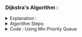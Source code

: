 
### Dijkstra's Algorithm :


<details>
<summary>Explanation : </summary>
  <br>
  source : http://www.shafaetsplanet.com/?p=1500
  <br>
  <br>
 <img src="../../images/dijkastra.png">
</details>
  
<details>
<summary>Algorithm Steps:</summary>
<ul>
<li> Set  vertices distances = infinity | set the source distance = zero.</li> 
<li> Push the source vertex in a min-priority queue in the form (distance , vertex), /li>
<li> Pop the vertex with the minimum distance from the priority queue (at first the popped vertex = source).</li>
<li> Update the distances of the connected vertices to the popped vertex in case of (current vertex distance + edge weight < next vertex distance), then push the vertex
with the new distance to the priority queue.</li>
<li> If the popped vertex is visited before, just continue without using it.</li>
<li> Apply the same algorithm again until the priority queue is empty.</li>
  
</ul>
</details>
<details>
<summary>Code : Using Min Priority Queue </summary>

```

  #include<bits/stdc++.h>
  #define ll long long
  #define pb push_back
  #define fr(i,s,e) for(ll i=s;i<e;i++)                                
  #define rfr(i,e,s) for(ll i=e;i>=s;i--)
  #define nl  "\n"
  #define mod 1000000007
  #define fast ios_base::sync_with_stdio(0);cin.tie(NULL);cout.tie(NULL)
  
  using namespace std;
  

  priority_queue < pair<ll,ll> , vector<pair<ll,ll>> , greater<pair<ll,ll>> >  pq ;
  

  int main(){
    ll n , e , x , y , cst ;
    cin >> n >> e ;

    vector<pair<ll,ll>> graph[n+1];

    fr(i,0,e){
        cin >> x >> y >> cst  ;
        graph[x].pb({y,cst});
        graph[y].pb({x,cst});
    }



    pq.push({0,1});
    vector < ll >dist(n+1 , INT_MAX) ,vis(n+1,0);
    dist[1] = 0 ;

    while(!pq.empty()){

        pair < ll , ll > p = pq.top();
        pq.pop();
        ll nd = p.second , cost = p.first ;

        if ( vis[nd] ) continue ;
        else vis[nd] = 1;

        for(auto a : graph[nd] ){
            if ( dist[a.first] > cost+a.second && !vis[a.first] ){
                 dist[a.first] = cost+a.second ;
                 pq.push({dist[a.first],a.first});
            }
        }

    }

    cout << "Source 1 to : \n";
    for( int i = 1 ; i<= n ; i++ )
        cout << i <<" "<< dist[i] << endl;


return 0 ;
}

Source index = 1 ; 
5 6
1 2 2
2 3 1
1 3 1
1 4 3
4 5 2
5 3 5

```


</details>




